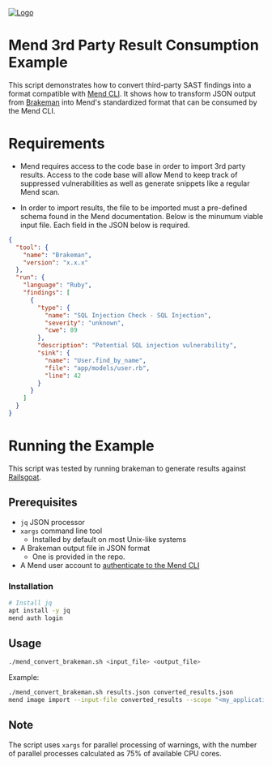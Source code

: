 [![Logo](https://mend-toolkit-resources-public.s3.amazonaws.com/img/mend-io-logo-horizontal.svg)](https://www.mend.io)  

# Mend 3rd Party Result Consumption Example
This script demonstrates how to convert third-party SAST findings into a format compatible with [Mend CLI](https://docs.mend.io/platform/latest/download-the-mend-cli). It shows how to transform JSON output from [Brakeman](https://github.com/presidentbeef/brakeman) into Mend's standardized format that can be consumed by the Mend CLI.

# Requirements

- Mend requires access to the code base in order to import 3rd party results. Access to the code base will allow Mend to keep track of suppressed vulnerabilities as well as generate snippets like a regular Mend scan.

- In order to import results, the file to be imported must a pre-defined schema found in the Mend documentation. 
Below is the minumum viable input file. Each field in the JSON below is required.

```json
{
  "tool": {
    "name": "Brakeman",
    "version": "x.x.x"
  },
  "run": {
    "language": "Ruby",
    "findings": [
      {
        "type": {
          "name": "SQL Injection Check - SQL Injection",
          "severity": "unknown",
          "cwe": 89
        },
        "description": "Potential SQL injection vulnerability",
        "sink": {
          "name": "User.find_by_name",
          "file": "app/models/user.rb",
          "line": 42
        }
      }
    ]
  }
}
```
# Running the Example

This script was tested by running brakeman to generate results against [Railsgoat](https://github.com/OWASP/railsgoat).

## Prerequisites

- `jq` JSON processor
- `xargs` command line tool
    - Installed by default on most Unix-like systems
- A Brakeman output file in JSON format
    - One is provided in the repo.
- A Mend user account to [authenticate to the Mend CLI](https://docs.mend.io/platform/latest/authenticate-your-login-for-the-mend-cli)

### Installation

```bash
# Install jq
apt install -y jq
mend auth login
```

## Usage

```bash
./mend_convert_brakeman.sh <input_file> <output_file>
```

Example:
```bash
./mend_convert_brakeman.sh results.json converted_results.json
mend image import --input-file converted_results --scope "<my_application>//<my_project>"
```


## Note

The script uses `xargs` for parallel processing of warnings, with the number of parallel processes calculated as 75% of available CPU cores. 